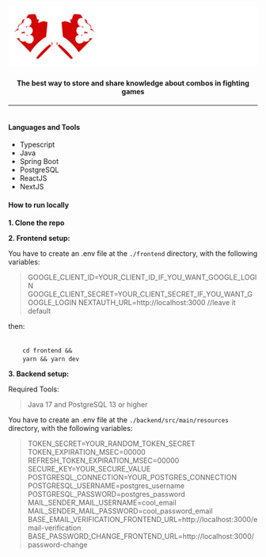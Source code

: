 <div style="display: flex; align-items: center; justify-content: center; width:100%; background:#121212; border-radius: 10px;">
<img src="./assets/full-logo.svg" />
</div>

<center>
<h4 style="margin-top: 25px;">
 <strong>The best way to store and share knowledge about combos in fighting games</strong>
</h4>
</center>

---

<h4 style="margin-top: 35px;">Languages and Tools</h4>

<ul>
    <li>Typescript</li>
    <li>Java</li>
    <li>Spring Boot</li>
    <li>PostgreSQL</li>
    <li>ReactJS</li>
    <li>NextJS</li>
</ul>

#### How to run locally

<p><strong>1. Clone the repo</strong></p>

<p>
<strong>2. Frontend setup:</strong>

You have to create an .env file at the <code>./frontend</code> directory, with the following variables: 
> GOOGLE_CLIENT_ID=YOUR_CLIENT_ID_IF_YOU_WANT_GOOGLE_LOGIN
GOOGLE_CLIENT_SECRET=YOUR_CLIENT_SECRET_IF_YOU_WANT_GOOGLE_LOGIN
NEXTAUTH_URL=http://localhost:3000 //leave it default 

then: 

<code>
    cd frontend &&
    yarn && yarn dev
</code>

</p>

<p>
<strong>3. Backend setup:</strong>

Required Tools: 
>Java 17 and PostgreSQL 13 or higher

You have to create an .env file at the <code>./backend/src/main/resources</code> directory, with the following variables: 
> TOKEN_SECRET=YOUR_RANDOM_TOKEN_SECRET
TOKEN_EXPIRATION_MSEC=00000
REFRESH_TOKEN_EXPIRATION_MSEC=00000
SECURE_KEY=YOUR_SECURE_VALUE
POSTGRESQL_CONNECTION=YOUR_POSTGRES_CONNECTION
POSTGRESQL_USERNAME=postgres_username
POSTGRESQL_PASSWORD=postgres_password
MAIL_SENDER_MAIL_USERNAME=cool_email
MAIL_SENDER_MAIL_PASSWORD=cool_password_email
BASE_EMAIL_VERIFICATION_FRONTEND_URL=http://localhost:3000/email-verification
BASE_PASSWORD_CHANGE_FRONTEND_URL=http://localhost:3000/password-change
</p>


